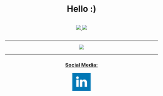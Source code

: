 <h1 align="center">Hello :)</h1>
<br/>

<div align="inline">
  <im alt="Made by X-design, posted on Pinterest" src="https://user-images.githubusercontent.com/54647722/172732931-6c1ddfb0-d146-492b-b523-680f3ea408c7.gif">

<div>
  <div align="center" style="display: inline_block">
<a href="https://github.com/seu-usuário-aqui">
<img loading="lazy" height="150em" src="https://github-readme-stats.vercel.app/api?username=odrgues&show_icons=true&theme=one_dark_pro&include_all_commits=true&count_private=true"/>
<img loading="lazy" height="150em" src="https://github-readme-stats.vercel.app/api/top-langs/?username=odrgues&layout=compact&langs_count=7&theme=one_dark_pro"/>
</div>
<br/>

<hr/>
<div align="center">
   <img height="180em" width:"50%" src="https://github-readme-streak-stats.herokuapp.com/?user=odrgues&theme=one_dark_pro">
</div>
<hr/>

<div style="display: inline_block;" align="center">
  <h3>Social Media:</h3>
  <a href="https://www.linkedin.com/in/jessica-rodrigues-18aaa8266/">
    <img height="60em" src="https://github.com/edent/SuperTinyIcons/blob/master/images/svg/linkedin.svg">
  </a>
</div>

  
